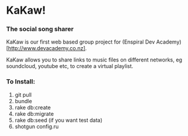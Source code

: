 # KaKaw!
### The social song sharer

KaKaw is our first web based group project for (Enspiral Dev Academy)[http://www.devacademy.co.nz].

KaKaw allows you to share links to music files on different networks, eg soundcloud, youtube etc, to create a virtual playlist. 

### To Install:

1. git pull
2. bundle
3. rake db:create
4. rake db:migrate
5. rake db:seed (if you want test data)
6. shotgun config.ru